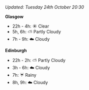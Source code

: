 *Updated: Tuesday 24th October 20:30*

**Glasgow**

* 22h - 4h: :sunny: Clear
* 5h, 6h: :partly_sunny: Partly Cloudy
* 7h - 9h: :cloud: Cloudy

**Edinburgh**

* 22h - 2h: :partly_sunny: Partly Cloudy
* 3h - 6h: :cloud: Cloudy
* 7h: :umbrella: Rainy
* 8h, 9h: :cloud: Cloudy
